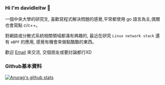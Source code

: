 ### Hi I'm davidleitw 👋

一個中央大學的研究生, 喜歡寫程式解決問題的感覺,平常都使用 go 語言為主,偶爾也會寫點 c/c++。 

對網路或分散式系統相關領域都滿有興趣的, 最近在研究 `Linux network stack` 還有 `eBPF` 的應用, 感覺有機會來做點酷酷的東西。

歡迎 [Email](mailto:davidleitw@gmail.com) 來交流, 交個朋友或要討論都行XD 

### Github基本資料
[![Anurag's github stats](https://github-readme-stats.vercel.app/api?username=davidleitw&show_icons=true&theme=tokyonight)](https://github.com/anuraghazra/github-readme-stats)
